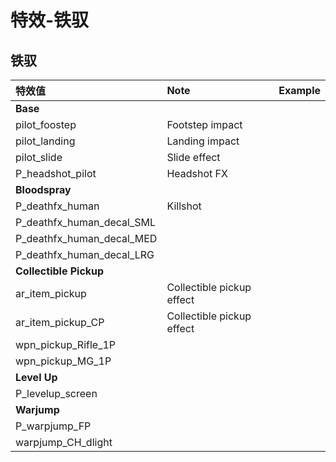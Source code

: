 # 特效-铁驭

## 铁驭

| 特效值 | Note | Example |
| :--- | :--- | :--- |
| **Base** |  |  |
| pilot\_foostep | Footstep impact |  |
| pilot\_landing | Landing impact |  |
| pilot\_slide | Slide effect |  |
| P\_headshot\_pilot | Headshot FX |  |
| **Bloodspray** |  |  |
| P\_deathfx\_human | Killshot |  |
| P\_deathfx\_human\_decal\_SML |  |  |
| P\_deathfx\_human\_decal\_MED |  |  |
| P\_deathfx\_human\_decal\_LRG |  |  |
| **Collectible Pickup** |  |  |
| ar\_item\_pickup | Collectible pickup effect |  |
| ar\_item\_pickup\_CP | Collectible pickup effect |  |
| wpn\_pickup\_Rifle\_1P |  |  |
| wpn\_pickup\_MG\_1P |  |  |
| **Level Up** |  |  |
| P\_levelup\_screen |  |  |
| **Warjump** |  |  |
| P\_warpjump\_FP |  |  |
| warpjump\_CH\_dlight |  |  |


